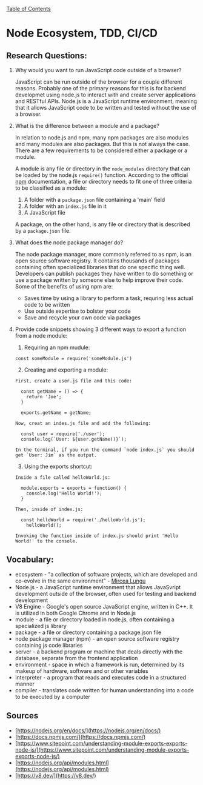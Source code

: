 [Table of Contents](https://joepennock-401-advanced-javascript.github.io/401-reading-notes/)

# Node Ecosystem, TDD, CI/CD

## Research Questions:

1. Why would you want to run JavaScript code outside of a browser?

    JavaScript can be run outside of the browser for a couple different reasons. Probably one of the primary reasons for this is for backend developmet using node.js to interact with and create server applications and RESTful APIs. Node.js is a JavaScript runtime environment, meaning that it allows JavaScript code to be written and tested without the use of a browser. 

2. What is the difference between a module and a package?

    In relation to node.js and npm, many npm packages are also modules and many modules are also packages. But this is not always the case. There are a few requirements to be considered either a package or a module.

    A module is any file or directory in the `node_modules` directory that can be loaded by the node.js `require()` function. According to the official [npm](https://docs.npmjs.com/about-packages-and-modules) documentation, a file or directory needs to fit one of three criteria to be classified as a module:
      1. A folder with a `package.json` file containing a 'main' field
      2. A folder with an `index.js` file in it
      3. A JavaScript file

    A package, on the other hand, is any file or directory that is described by a `package.json` file. 

3. What does the node package manager do?

    The node package manager, more commonly referred to as npm, is an open source software registry. It contains thousands of packages containing often specialized libraries that do one specific thing well. Developers can publish packages they have written to do something or use a package written by someone else to help improve their code. Some of the benefits of using npm are:
      * Saves time by using a library to perform a task, requring less actual code to be written
      * Use outside expertise to bolster your code
      * Save and recycle your own code via packages

4. Provide code snippets showing 3 different ways to export a function from a node module:

    1. Requiring an npm mudule:
    
    ```
    const someModule = require('someModule.js')
    ```

    2. Creating and exporting a module:
    
    ```
    First, create a user.js file and this code:

      const getName = () => {
        return 'Joe';
      }

      exports.getName = getName;

    Now, creat an indes.js file and add the following:

      const user = require('./user');
      console.log(`User: ${user.getName()}`);

    In the terminal, if you run the command `node index.js` you should get `User: Jim` as the output.
    ```

    3. Using the exports shortcut:

    ```
    Inside a file called helloWorld.js:

      module.exports = exports = function() {
        console.log('Hello World!');
      }

    Then, inside of index.js:

      const helloWorld = require('./helloWorld.js');
        helloWorld(); 

    Invoking the function inside of index.js should print 'Hello World!' to the console.
    ```

## Vocabulary:

* ecosystem - "a collection of software projects, which are developed and co-evolve in the same environment" - [Mircea Lungu](https://mircealungu.github.io/)
* Node.js - a JavaScript runtime environment that allows JavaSvript development outside of the browser, often used for testing and backend development
* V8 Engine - Google's open source JavaScript engine, written in C++. It is utilized in both Google Chrome and in Node.js
* module - a file or directory loaded in node.js, often containing a specialized js library
* package - a file or directory containing a package.json file 
* node package manager (npm) - an open source software registry containing js code libraries
* server - a backend program or machine that deals directly with the database, separate from the frontend application
* environment - space in which a framework is run, determined by its makeup of hardware, software and or other variables
* interpreter - a program that reads and executes code in a structured manner
* compiler - translates code written for human understanding into a code to be executed by a computer

## Sources

* [https://nodejs.org/en/docs/](https://nodejs.org/en/docs/)
* [https://docs.npmjs.com/](https://docs.npmjs.com/)
* [https://www.sitepoint.com/understanding-module-exports-exports-node-js/](https://www.sitepoint.com/understanding-module-exports-exports-node-js/)
* [https://nodejs.org/api/modules.html](https://nodejs.org/api/modules.html)
* [https://v8.dev/](https://v8.dev/)